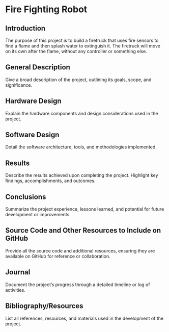 # Fire Fighting Robot

## Introduction
The purpose of this project is to build a firetruck that uses fire sensors to find a flame and then splash water to extinguish it. The firetruck will move on its own after the flame, without any controller or something else.

## General Description
Give a broad description of the project, outlining its goals, scope, and significance.

## Hardware Design
Explain the hardware components and design considerations used in the project.

## Software Design
Detail the software architecture, tools, and methodologies implemented.

## Results
Describe the results achieved upon completing the project. Highlight key findings, accomplishments, and outcomes.

## Conclusions
Summarize the project experience, lessons learned, and potential for future development or improvements.

## Source Code and Other Resources to Include on GitHub
Provide all the source code and additional resources, ensuring they are available on GitHub for reference or collaboration.

## Journal
Document the project’s progress through a detailed timeline or log of activities.

## Bibliography/Resources
List all references, resources, and materials used in the development of the project.
